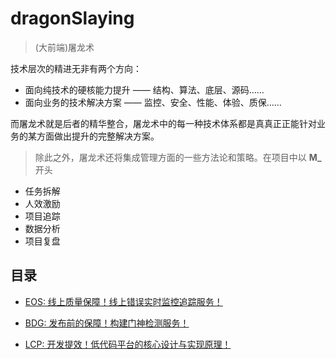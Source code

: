 <!--
 * @Author: 六弦
 * @LastEditors: 六弦
 * @Date: 2021-04-19 17:56:51
 * @LastEditTime: 2021-05-17 16:06:27
 * @FilePath: /tuya-check-server/Users/liuxian/codeAll/pub/tukong/README.md
-->
# dragonSlaying
> (大前端)屠龙术

技术层次的精进无非有两个方向：

+ 面向纯技术的硬核能力提升 —— 结构、算法、底层、源码……
+ 面向业务的技术解决方案 —— 监控、安全、性能、体验、质保……

而屠龙术就是后者的精华整合，屠龙术中的每一种技术体系都是真真正正能针对业务的某方面做出提升的完整解决方案。

> 除此之外，屠龙术还将集成管理方面的一些方法论和策略。在项目中以 **M_** 开头

+ 任务拆解
+ 人效激励
+ 项目追踪 
+ 数据分析
+ 项目复盘


## 目录

+ [EOS: 线上质量保障！线上错误实时监控追踪服务！](https://github.com/melodyWxy/dragonSlaying/blob/main/EOS/README.md)

+ [BDG: 发布前的保障！构建门神检测服务！](https://github.com/melodyWxy/dragonSlaying/blob/main/BDG/README.md)

+ [LCP: 开发提效！低代码平台的核心设计与实现原理！](https://github.com/melodyWxy/dragonSlaying/blob/main/LCP/README.md)








